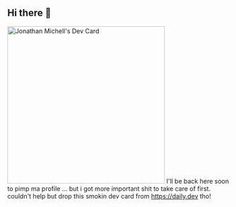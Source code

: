 ## Hi there 👋
<a href="https://app.daily.dev/jonathanmichell"><img src="https://api.daily.dev/devcards/v2/IL8u3EVJPdtfzGHp3rVWY.png?type=default&r=cy2" width="356" alt="Jonathan Michell's Dev Card"/></a>
I'll be back here soon to pimp ma profile ... but i got more important shit to take care of first. 
couldn't help but drop this smokin dev card from https://daily.dev tho! 
